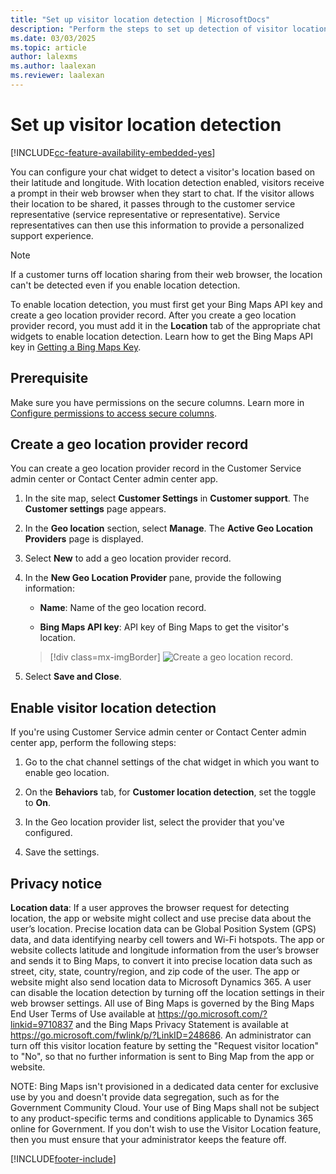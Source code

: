 ```yaml
---
title: "Set up visitor location detection | MicrosoftDocs"
description: "Perform the steps to set up detection of visitor location and create a geo location provider record in Omnichannel for Customer Service."
ms.date: 03/03/2025
ms.topic: article
author: lalexms
ms.author: laalexan
ms.reviewer: laalexan
---
```


# Set up visitor location detection

[!INCLUDE[cc-feature-availability-embedded-yes](../../includes/cc-feature-availability-embedded-yes.md)]

You can configure your chat widget to detect a visitor's location based on their latitude and longitude. With location detection enabled, visitors receive a prompt in their web browser when they start to chat. If the visitor allows their location to be shared, it passes through to the customer service representative (service representative or representative). Service representatives can then use this information to provide a personalized support experience.

> [!NOTE]
> If a customer turns off location sharing from their web browser, the location can't be detected even if you enable location detection.

To enable location detection, you must first get your Bing Maps API key and create a geo location provider record. After you create a geo location provider record, you must add it in the **Location** tab of the appropriate chat widgets to enable location detection. Learn how to get the Bing Maps API key in [Getting a Bing Maps Key](/bingmaps/getting-started/bing-maps-dev-center-help/getting-a-bing-maps-key).

## Prerequisite

Make sure you have permissions on the secure columns. Learn more in [Configure permissions to access secure columns](../implement/add-users-assign-roles.md#configure-permissions-to-access-secure-columns).

## Create a geo location provider record

You can create a geo location provider record in the Customer Service admin center or Contact Center admin center app.

1. In the site map, select **Customer Settings** in **Customer support**. The **Customer settings** page appears.
1. In the **Geo location** section, select **Manage**. The **Active Geo Location Providers** page is displayed.

1. Select **New** to add a geo location provider record.

1. In the **New Geo Location Provider** pane, provide the following information:

    - **Name**: Name of the geo location record.

    - **Bing Maps API key**: API key of Bing Maps to get the visitor's location.

    > [!div class=mx-imgBorder]
    > ![Create a geo location record.](../media/geo-location-record.png "Create a geo location record")

1. Select **Save and Close**.

## Enable visitor location detection

If you're using Customer Service admin center or Contact Center admin center app, perform the following steps:

1. Go to the chat channel settings of the chat widget in which you want to enable geo location.

2. On the **Behaviors** tab, for **Customer location detection**, set the toggle to **On**.

3. In the Geo location provider list, select the provider that you've configured.

4. Save the settings.

## Privacy notice

**Location data**: If a user approves the browser request for detecting location, the app or website might collect and use precise data about the user’s location. Precise location data can be Global Position System (GPS) data, and data identifying nearby cell towers and Wi-Fi hotspots. The app or website collects latitude and longitude information from the user’s browser and sends it to Bing Maps, to convert it into precise location data such as street, city, state, country/region, and zip code of the user. The app or website might also send location data to Microsoft Dynamics 365. A user can disable the location detection by turning off the location settings in their web browser settings. All use of Bing Maps is governed by the Bing Maps End User Terms of Use available at https://go.microsoft.com/?linkid=9710837 and the Bing Maps Privacy Statement is available at https://go.microsoft.com/fwlink/p/?LinkID=248686. An administrator can turn off this visitor location feature by setting the "Request visitor location" to "No", so that no further information is sent to Bing Map from the app or website.

NOTE: Bing Maps isn't provisioned in a dedicated data center for exclusive use by you and doesn't provide data segregation, such as for the Government Community Cloud. Your use of Bing Maps shall not be subject to any product-specific terms and conditions applicable to Dynamics 365 online for Government. If you don't wish to use the Visitor Location feature, then you must ensure that your administrator keeps the feature off.


[!INCLUDE[footer-include](../../includes/footer-banner.md)]
